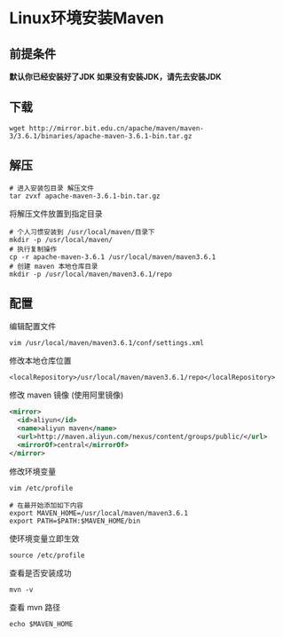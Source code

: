 # Linux环境安装Maven

## 前提条件

**默认你已经安装好了JDK 如果没有安装JDK，请先去安装JDK**

## 下载

```SHELL
wget http://mirror.bit.edu.cn/apache/maven/maven-3/3.6.1/binaries/apache-maven-3.6.1-bin.tar.gz
```
## 解压
```SHELL
# 进入安装包目录 解压文件
tar zvxf apache-maven-3.6.1-bin.tar.gz
```
将解压文件放置到指定目录 
```SHELL
# 个人习惯安装到 /usr/local/maven/目录下
mkdir -p /usr/local/maven/
# 执行复制操作
cp -r apache-maven-3.6.1 /usr/local/maven/maven3.6.1
# 创建 maven 本地仓库目录
mkdir -p /usr/local/maven/maven3.6.1/repo
```
## 配置
编辑配置文件
```SHELL
vim /usr/local/maven/maven3.6.1/conf/settings.xml
```
修改本地仓库位置

```SHELL
<localRepository>/usr/local/maven/maven3.6.1/repo</localRepository>
```

修改 maven 镜像 (使用阿里镜像)

```XML
<mirror>
  <id>aliyun</id>
  <name>aliyun maven</name>
  <url>http://maven.aliyun.com/nexus/content/groups/public/</url>
  <mirrorOf>central</mirrorOf>
</mirror>
```
修改环境变量 
```SHELL
vim /etc/profile

# 在最开始添加如下内容
export MAVEN_HOME=/usr/local/maven/maven3.6.1
export PATH=$PATH:$MAVEN_HOME/bin
```

使环境变量立即生效

```SHELL
source /etc/profile
```

查看是否安装成功

```SHELL
mvn -v
```

查看 mvn 路径

```SHELL
echo $MAVEN_HOME
```

